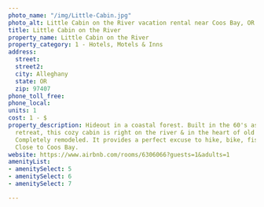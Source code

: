 ```yaml
---
photo_name: "/img/Little-Cabin.jpg"
photo_alt: Little Cabin on the River vacation rental near Coos Bay, OR
title: Little Cabin on the River
property_name: Little Cabin on the River
property_category: 1 - Hotels, Motels & Inns
address:
  street: 
  street2: 
  city: Alleghany
  state: OR
  zip: 97407
phone_toll_free: 
phone_local: 
units: 1
cost: 1 - $
property_description: Hideout in a coastal forest. Built in the 60's as a fishing
  retreat, this cozy cabin is right on the river & in the heart of old logging history.
  Completely remodeled. It provides a perfect excuse to hike, bike, fish & explore.
  Close to Coos Bay.
website: https://www.airbnb.com/rooms/6306066?guests=1&adults=1
amenityList:
- amenitySelect: 5
- amenitySelect: 6
- amenitySelect: 7

---
```


